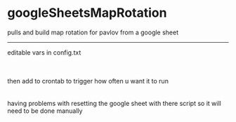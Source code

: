# googleSheetsMapRotation
pulls and build map rotation for pavlov from a google sheet 

<hr>
editable vars in config.txt <br>
<br><br>

then add to crontab to trigger how often u want it to run <br>
<br><br>
having problems with resetting the google sheet with there script so it will need to be done manually <br><br>

